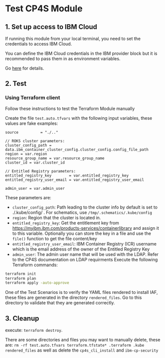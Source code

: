 # Test CP4S Module

## 1. Set up access to IBM Cloud

If running this module from your local terminal, you need to set the credentials to access IBM Cloud.

You can define the IBM Cloud credentials in the IBM provider block but it is recommended to pass them in as environment variables.

Go [here](../../CREDENTIALS.md) for details.

## 2. Test

### Using Terraform client

Follow these instructions to test the Terraform Module manually

Create the file `test.auto.tfvars` with the following input variables, these values are fake examples:

```hcl
source          = "./.."

// ROKS cluster parameters:
cluster_config_path = data.ibm_container_cluster_config.cluster_config.config_file_path
region = var.region
resource_group_name = var.resource_group_name
cluster_id = var.cluster_id

// Entitled Registry parameters:
entitled_registry_key        = var.entitled_registry_key
entitled_registry_user_email = var.entitled_registry_user_email

admin_user = var.admin_user
```

These parameters are:


- `cluster_config_path`: Path leading to the cluster info by default is set to ./.kube/config/ . For schematics, use `/tmp/.schematics/.kube/config`
- `region`: Region that the cluster is located in.
- `entitled_registry_key`: Get the entitlement key from https://myibm.ibm.com/products-services/containerlibrary and assign it to this variable. Optionally you can store the key in a file and use the `file()` function to get the file content/key
- `entitled_registry_user_email`: IBM Container Registry (ICR) username which is the email address of the owner of the Entitled Registry Key
- `admin_user`: The admin user name that will be used with the LDAP.  Refer to the CP4S documentation on LDAP requirments
Execute the following Terraform commands:

```bash
terraform init
terraform plan
terraform apply -auto-approve
```

One of the Test Scenarios is to verify the YAML files rendered to install IAF, these files are generated in the directory `rendered_files`. Go to this directory to validate that they are generated correctly.

## 3. Cleanup

 execute: `terraform destroy`.

There are some directories and files you may want to manually delete, these are: `rm -rf test.auto.tfvars terraform.tfstate* .terraform .kube rendered_files` as well as delete the `cp4s_cli_install` and `ibm-cp-security`
